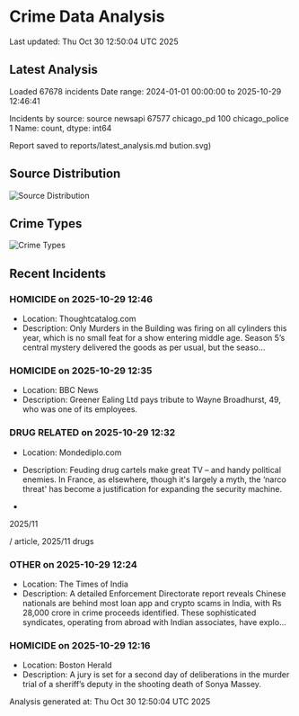 # Crime Data Analysis
Last updated: Thu Oct 30 12:50:04 UTC 2025

## Latest Analysis

Loaded 67678 incidents
Date range: 2024-01-01 00:00:00 to 2025-10-29 12:46:41

Incidents by source:
source
newsapi           67577
chicago_pd          100
chicago_police        1
Name: count, dtype: int64

Report saved to reports/latest_analysis.md
bution.svg)

## Source Distribution
![Source Distribution](images/source_distribution.svg)

## Crime Types
![Crime Types](images/crime_types.svg)

## Recent Incidents

### HOMICIDE on 2025-10-29 12:46
- Location: Thoughtcatalog.com
- Description: Only Murders in the Building was firing on all cylinders this year, which is no small feat for a show entering middle age. Season 5’s central mystery delivered the goods as per usual, but the seaso…


### HOMICIDE on 2025-10-29 12:35
- Location: BBC News
- Description: Greener Ealing Ltd pays tribute to Wayne Broadhurst, 49, who was one of its employees.


### DRUG RELATED on 2025-10-29 12:32
- Location: Mondediplo.com
- Description: Feuding drug cartels make great TV – and handy political enemies. In France, as elsewhere, though it's largely a myth, the ‘narco threat' has become a justification for expanding the security machine.

-
2025/11

/ 
article, 
2025/11 drugs


### OTHER on 2025-10-29 12:24
- Location: The Times of India
- Description: A detailed Enforcement Directorate report reveals Chinese nationals are behind most loan app and crypto scams in India, with Rs 28,000 crore in crime proceeds identified. These sophisticated syndicates, operating from abroad with Indian associates, have explo…


### HOMICIDE on 2025-10-29 12:16
- Location: Boston Herald
- Description: A jury is set for a second day of deliberations in the murder trial of a sheriff’s deputy in the shooting death of Sonya Massey.

Analysis generated at: Thu Oct 30 12:50:04 UTC 2025

